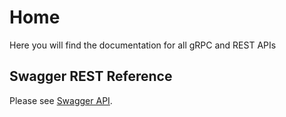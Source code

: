 # Home

Here you will find the documentation for all gRPC and REST APIs

## Swagger REST Reference

Please see <a href="/swagger">Swagger API</a>.


